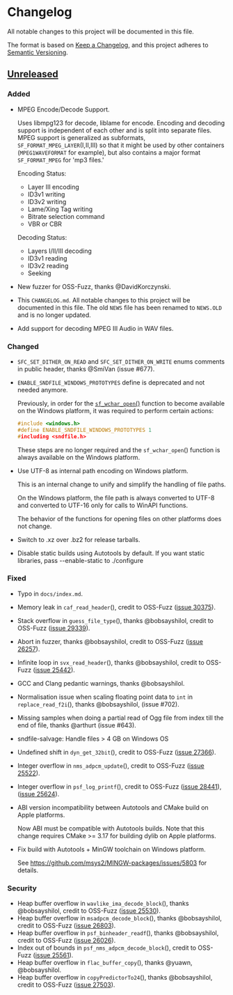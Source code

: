 # Changelog

All notable changes to this project will be documented in this file.

The format is based on [Keep a Changelog](https://keepachangelog.com/en/1.0.0/),
and this project adheres to [Semantic Versioning](https://semver.org/spec/v2.0.0.html).

## [Unreleased]

### Added

* MPEG Encode/Decode Support.

  Uses libmpg123 for decode, liblame for encode. Encoding and decoding support
  is independent of each other and is split into separate files. MPEG support
  is generalized as subformats, `SF_FORMAT_MPEG_LAYER`(I,II,III) so that it
  might be used by other containers (`MPEG1WAVEFORMAT` for example), but also
  contains a major format `SF_FORMAT_MPEG` for 'mp3 files.'

  Encoding Status:
  * Layer III encoding
  * ID3v1 writing
  * ID3v2 writing
  * Lame/Xing Tag writing
  * Bitrate selection command
  * VBR or CBR
  
  Decoding Status:
  * Layers I/II/III decoding
  * ID3v1 reading
  * ID3v2 reading
  * Seeking
* New fuzzer for OSS-Fuzz, thanks @DavidKorczynski.
* This `CHANGELOG.md`. All notable changes to this project will be documented in
  this file. The old `NEWS` file has been renamed to `NEWS.OLD` and is no longer
  updated.
* Add support for decoding MPEG III Audio in WAV files.

### Changed

* `SFC_SET_DITHER_ON_READ` and `SFC_SET_DITHER_ON_WRITE` enums comments in
  public header, thanks @SmiVan (issue #677).
* `ENABLE_SNDFILE_WINDOWS_PROTOTYPES` define is deprecated and not needed
  anymore.

  Previously, in order for the [`sf_wchar_open`()](http://libsndfile.github.io/libsndfile/api.html#open)
  function to become available on   the Windows platform, it was required to
  perform certain actions:

  ```c
  #include <windows.h>
  #define ENABLE_SNDFILE_WINDOWS_PROTOTYPES 1
  #including <sndfile.h>
  ```

  These steps are no longer required and the `sf_wchar_open`() function is
  always available on the Windows platform.
* Use UTF-8 as internal path encoding on Windows platform.

  This is an internal change to unify and simplify the handling of file paths.

  On the Windows platform, the file path is always converted to UTF-8 and
  converted to UTF-16 only for calls to WinAPI functions.

  The behavior of the functions for opening files on other platforms does not
  change.
* Switch to .xz over .bz2 for release tarballs.
* Disable static builds using Autotools by default. If you want static
  libraries, pass --enable-static to ./configure

### Fixed

* Typo in `docs/index.md`.
* Memory leak in `caf_read_header`(), credit to OSS-Fuzz ([issue 30375](https://bugs.chromium.org/p/oss-fuzz/issues/detail?id=30375)).
* Stack overflow in `guess_file_type`(), thanks @bobsayshilol, credit to
  OSS-Fuzz ([issue 29339](https://bugs.chromium.org/p/oss-fuzz/issues/detail?id=29339)).
* Abort in fuzzer, thanks @bobsayshilol, credit to OSS-Fuzz
  ([issue 26257](https://bugs.chromium.org/p/oss-fuzz/issues/detail?id=26257)).
* Infinite loop in `svx_read_header`(), thanks @bobsayshilol, credit to OSS-Fuzz
  ([issue 25442](https://bugs.chromium.org/p/oss-fuzz/issues/detail?id=25442)).
* GCC and Clang pedantic warnings, thanks @bobsayshilol.
* Normalisation issue when scaling floating point data to `int` in
  `replace_read_f2i`(), thanks @bobsayshilol, (issue #702).
* Missing samples when doing a partial read of Ogg file from index till the end
  of file, thanks @arthurt (issue #643).
* sndfile-salvage: Handle files > 4 GB on Windows OS
* Undefined shift in `dyn_get_32bit`(), credit to OSS-Fuzz
  ([issue 27366](https://bugs.chromium.org/p/oss-fuzz/issues/detail?id=27366)).
* Integer overflow in `nms_adpcm_update`(), credit to OSS-Fuzz
  ([issue 25522](https://bugs.chromium.org/p/oss-fuzz/issues/detail?id=25522)).
* Integer overflow in `psf_log_printf`(), credit to OSS-Fuzz
  ([issue 28441](https://bugs.chromium.org/p/oss-fuzz/issues/detail?id=28441)),
  ([issue 25624](https://bugs.chromium.org/p/oss-fuzz/issues/detail?id=25624)).
* ABI version incompatibility between Autotools and CMake build on Apple
  platforms.

  Now ABI must be compatible with Autotools builds. Note that this change
  requires CMake >= 3.17 for building dylib on Apple platforms.

* Fix build with Autotools + MinGW toolchain on Windows platform.

  See https://github.com/msys2/MINGW-packages/issues/5803 for details.

### Security

* Heap buffer overflow in `wavlike_ima_decode_block`(), thanks @bobsayshilol,
  credit to OSS-Fuzz ([issue 25530](https://bugs.chromium.org/p/oss-fuzz/issues/detail?id=25530)).
* Heap buffer overflow in `msadpcm_decode_block`(), thanks @bobsayshilol,
  credit to OSS-Fuzz ([issue 26803](https://bugs.chromium.org/p/oss-fuzz/issues/detail?id=26803)).
* Heap buffer overflow in `psf_binheader_readf`(), thanks @bobsayshilol,
  credit to OSS-Fuzz ([issue 26026](https://bugs.chromium.org/p/oss-fuzz/issues/detail?id=26026)).
* Index out of bounds in `psf_nms_adpcm_decode_block`(), credit to OSS-Fuzz
  ([issue 25561](https://bugs.chromium.org/p/oss-fuzz/issues/detail?id=25561)).
* Heap buffer overflow in `flac_buffer_copy`(), thanks @yuawn,  @bobsayshilol.
* Heap buffer overflow in `copyPredictorTo24`(), thanks @bobsayshilol,
  credit to OSS-Fuzz ([issue 27503](https://bugs.chromium.org/p/oss-fuzz/issues/detail?id=27503)).


[Unreleased]: https://github.com/libsndfile/libsndfile/compare/1.0.31...HEAD

